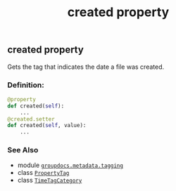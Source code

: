 ﻿---
title: created property
second_title: GroupDocs.Metadata for Python via .NET API References
description: 
type: docs
url: /python-net/groupdocs.metadata.tagging/timetagcategory/created/
is_root: false
weight: 30
---

## created property


Gets the tag that indicates the date a file was created.
### Definition:
```python
@property
def created(self):
    ...
@created.setter
def created(self, value):
    ...
```

### See Also
* module [`groupdocs.metadata.tagging`](../../)
* class [`PropertyTag`](/metadata/python-net/groupdocs.metadata.tagging/propertytag)
* class [`TimeTagCategory`](/metadata/python-net/groupdocs.metadata.tagging/timetagcategory)
